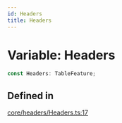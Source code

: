 ```yaml
---
id: Headers
title: Headers
---
```


# Variable: Headers

```ts
const Headers: TableFeature;
```

## Defined in

[core/headers/Headers.ts:17](https://github.com/TanStack/table/blob/b1e6b79157b0debc7222660572b06c8b857f4605/packages/table-core/src/core/headers/Headers.ts#L17)
